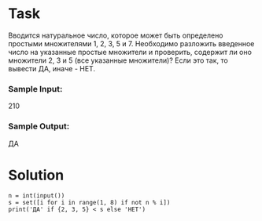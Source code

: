 # Task

Вводится натуральное число, которое может быть определено простыми множителями 1, 2, 3, 5 и 7. Необходимо разложить введенное число на указанные простые множители и проверить, содержит ли оно множители 2, 3 и 5 (все указанные множители)? Если это так, то вывести ДА, иначе - НЕТ.

### Sample Input:

210

### Sample Output:

ДА

# Solution
```
n = int(input())
s = set([i for i in range(1, 8) if not n % i])
print('ДА' if {2, 3, 5} < s else 'НЕТ')
```